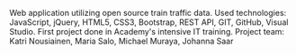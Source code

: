 Web application utilizing open source train traffic data. 
Used technologies: JavaScript, jQuery, HTML5, CSS3, Bootstrap, REST API, GIT, GitHub, Visual Studio.
First project done in Academy's intensive IT training. Project team: Katri Nousiainen, Maria Salo, Michael Muraya, Johanna Saar

